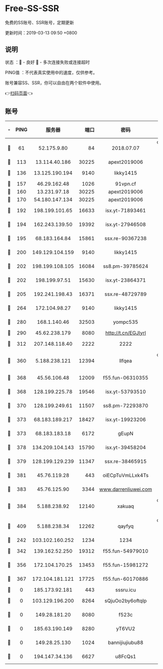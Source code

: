 # Free-SS-SSR

免费的SS账号、SSR账号，定期更新

更新时间：2019-03-13 09:50 +0800

## 说明

状态     ：🙂 - 良好 🙁 - 多次连接失败或连接超时

PING值   ：不代表真实使用中的速度，仅供参考。

账号兼容SS、SSR，你可以自由在两个软件中使用。

👉[扫码页面](https://liesauer.github.io/Free-SS-SSR/)👈

## 账号

|-|PING|服务器|端口|密码|加密方式|区域|
|:----:|:----:|:-----:|-----:|:----:|:----:|:----:|
|🙂|61|52.175.9.80|84|2018.07.07|chacha20-ietf-poly1305|HK|
|🙂|113|13.114.40.186|30225|apext2019006|chacha20|JP|
|🙂|136|13.125.190.194|9140|likky1415|aes-256-cfb|KR|
|🙂|157|46.29.162.48|1026|91vpn.cf|rc4-md5|RU|
|🙂|160|13.231.97.18|30225|apext2019006|chacha20|JP|
|🙂|170|54.180.147.134|30225|apext2019006|chacha20|KR|
|🙂|192|198.199.101.65|16633|isx.yt-71893461|aes-256-cfb|US|
|🙂|194|162.243.139.50|19392|isx.yt-27946508|aes-256-cfb|US|
|🙂|195|68.183.164.84|15861|ssx.re-90367238|aes-256-cfb|US|
|🙂|200|149.129.104.159|9140|likky1415|aes-256-cfb|HK|
|🙂|202|198.199.108.105|16084|ss8.pm-39785624|aes-256-cfb|US|
|🙂|202|198.199.97.51|15630|isx.yt-23864371|aes-256-cfb|US|
|🙂|205|192.241.198.43|16371|ssx.re-48729789|aes-256-cfb|US|
|🙂|264|172.104.98.27|9140|likky1415|aes-256-cfb|JP|
|🙂|280|168.1.140.46|32503|yompc535|aes-256-cfb|AU|
|🙂|290|45.62.238.179|8080|http://t.cn/EGJIyrl|rc4-md5|CA|
|🙂|312|207.148.118.40|2222|2222|aes-256-cfb|SG|
|🙂|360|5.188.238.121|12394|llfqea|chacha20-ietf-poly1305|BR|
|🙂|368|45.56.106.48|12009|f55.fun-06310355|aes-256-cfb|US|
|🙂|368|128.199.225.78|19546|isx.yt-53793510|aes-256-cfb|SG|
|🙂|370|128.199.249.61|11507|ss8.pm-72293870|aes-256-cfb|SG|
|🙂|373|68.183.189.217|18427|isx.yt-19923206|aes-256-cfb|SG|
|🙂|373|68.183.183.18|6172|gEupN|aes-256-cfb|SG|
|🙂|378|134.209.104.143|15790|isx.yt-39458204|aes-256-cfb|SG|
|🙂|379|128.199.129.239|11347|ssx.re-38465915|aes-256-cfb|SG|
|🙂|381|45.76.119.28|443|oiECpTuVmLLxk4Ts|aes-256-cfb|AU|
|🙂|383|45.76.125.90|3344|www.darrenliuwei.com|aes-256-cfb|AU|
|🙂|384|5.188.238.92|12140|xakuaq|chacha20-ietf-poly1305|BR|
|🙂|409|5.188.238.34|12262|qayfyq|chacha20-ietf-poly1305|BR|
|🙂|242|103.102.160.252|1234|1234|rc4-md5|JP|
|🙂|342|139.162.52.250|19312|f55.fun-54979010|aes-256-cfb|SG|
|🙂|356|172.104.170.25|13453|f55.fun-15981272|aes-256-cfb|SG|
|🙂|367|172.104.181.121|17725|f55.fun-60170886|aes-256-cfb|SG|
|🙁|0|185.173.92.181|443|sssru.icu|rc4-md5|RU|
|🙁|0|103.129.196.200|8264|sQjuOo2by6oftqlp|aes-256-cfb|US|
|🙁|0|149.28.181.20|8080|f523c|aes-256-cfb|AU|
|🙁|0|185.63.190.149|8280|yT6VU2|aes-256-cfb|RU|
|🙁|0|149.28.25.130|1024|bannijiujiubu88|aes-256-cfb|JP|
|🙁|0|194.147.34.136|6627|u8FcQs1|aes-256-cfb|RU|
